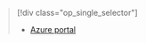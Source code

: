 > [!div class="op_single_selector"]
> * [Azure portal](../articles/storage/common/storage-monitoring-diagnosing-troubleshooting.md)
> 
> 


